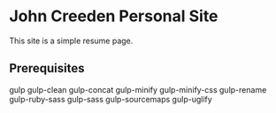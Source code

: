 # John Creeden Personal Site
This site is a simple resume page.

## Prerequisites
gulp
gulp-clean
gulp-concat
gulp-minify
gulp-minify-css
gulp-rename
gulp-ruby-sass
gulp-sass
gulp-sourcemaps
gulp-uglify